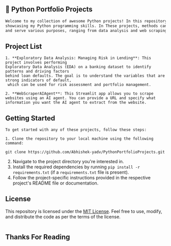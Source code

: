 ## 🐍 Python Portfolio Projects
```markdown
Welcome to my collection of awesome Python projects! In this repository, you'll find some projects
showcasing my Python programming skills. In These projects, methods can also be helpful in different domains
and serve various purposes, ranging from data analysis and web scraping to automation.
```
## Project List
```
1. **Exploratory Data Analysis: Managing Risk in Lending**: This project involves performing
Exploratory Data Analysis (EDA) on a banking dataset to identify patterns and driving factors
behind loan defaults. The goal is to understand the variables that are strong indicators of default,
 which can be used for risk assessment and portfolio management.

2. **WebScraperAIAgent**: This Streamlit app allows you to scrape websites using an AI agent. You can provide a URL and specify what information you want the AI agent to extract from the website.
```

## Getting Started
```
To get started with any of these projects, follow these steps:

1. Clone the repository to your local machine using the following command:

git clone https://github.com/Abhishek-yadv/PythonPortfolioProjects.git

```

2. Navigate to the project directory you're interested in.
3. Install the required dependencies by running `pip install -r requirements.txt` (if a `requirements.txt` file is present).
4. Follow the project-specific instructions provided in the respective project's README file or documentation.

## License
This repository is licensed under the [MIT License](LICENSE). Feel free to use, modify,
and distribute the code as per the terms of the license.
```

```
## Thanks For Reading
